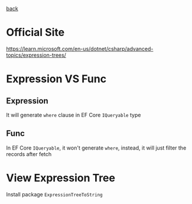[back](README.md)

# Official Site

https://learn.microsoft.com/en-us/dotnet/csharp/advanced-topics/expression-trees/

# Expression VS Func

## Expression

It will generate `where` clause in EF Core `IQueryable` type

## Func

In EF Core `IQueryable`, it won't generate `where`, instead, it will just filter the records after fetch

# View Expression Tree

Install package `ExpressionTreeToString`
